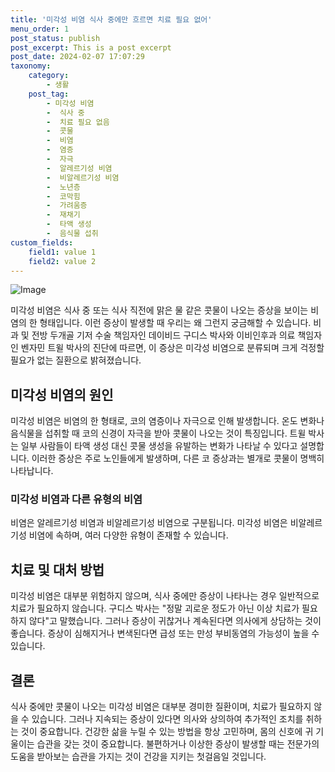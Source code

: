 ```yaml
---
title: '미각성 비염 식사 중에만 흐르면 치료 필요 없어'
menu_order: 1
post_status: publish
post_excerpt: This is a post excerpt
post_date: 2024-02-07 17:07:29
taxonomy:
    category:
        - 생활
    post_tag:
        - 미각성 비염
        -  식사 중
        -  치료 필요 없음
        -  콧물
        -  비염
        -  염증
        -  자극
        -  알레르기성 비염
        -  비알레르기성 비염
        -  노년층
        -  코막힘
        -  가려움증
        -  재채기
        -  타액 생성
        -  음식물 섭취
custom_fields:
    field1: value 1
    field2: value 2
---
```


![Image](https://imgnews.pstatic.net/image/296/2024/02/07/0000074333_001_20240207140109035.jpg?type=w647)


미각성 비염은 식사 중 또는 식사 직전에 맑은 물 같은 콧물이 나오는 증상을 보이는 비염의 한 형태입니다. 이런 증상이 발생할 때 우리는 왜 그런지 궁금해할 수 있습니다. 비과 및 전방 두개골 기저 수술 책임자인 데이비드 구디스 박사와 이비인후과 의료 책임자인 벤자민 트윌 박사의 진단에 따르면, 이 증상은 미각성 비염으로 분류되며 크게 걱정할 필요가 없는 질환으로 밝혀졌습니다.

## 미각성 비염의 원인
미각성 비염은 비염의 한 형태로, 코의 염증이나 자극으로 인해 발생합니다. 온도 변화나 음식물을 섭취할 때 코의 신경이 자극을 받아 콧물이 나오는 것이 특징입니다. 트윌 박사는 일부 사람들이 타액 생성 대신 콧물 생성을 유발하는 변화가 나타날 수 있다고 설명합니다. 이러한 증상은 주로 노인들에게 발생하며, 다른 코 증상과는 별개로 콧물이 명백히 나타납니다.

### 미각성 비염과 다른 유형의 비염
비염은 알레르기성 비염과 비알레르기성 비염으로 구분됩니다. 미각성 비염은 비알레르기성 비염에 속하며, 여러 다양한 유형이 존재할 수 있습니다.

## 치료 및 대처 방법
미각성 비염은 대부분 위험하지 않으며, 식사 중에만 증상이 나타나는 경우 일반적으로 치료가 필요하지 않습니다. 구디스 박사는 "정말 괴로운 정도가 아닌 이상 치료가 필요하지 않다"고 말했습니다. 그러나 증상이 귀찮거나 계속된다면 의사에게 상담하는 것이 좋습니다. 증상이 심해지거나 변색된다면 급성 또는 만성 부비동염의 가능성이 높을 수 있습니다.

## 결론
식사 중에만 콧물이 나오는 미각성 비염은 대부분 경미한 질환이며, 치료가 필요하지 않을 수 있습니다. 그러나 지속되는 증상이 있다면 의사와 상의하여 추가적인 조치를 취하는 것이 중요합니다. 건강한 삶을 누릴 수 있는 방법을 항상 고민하며, 몸의 신호에 귀 기울이는 습관을 갖는 것이 중요합니다. 불편하거나 이상한 증상이 발생할 때는 전문가의 도움을 받아보는 습관을 가지는 것이 건강을 지키는 첫걸음일 것입니다.
